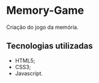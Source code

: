 # Memory-Game
 Criação do jogo da memória.

## Tecnologias utilizadas
- HTML5;
- CSS3;
- Javascript.